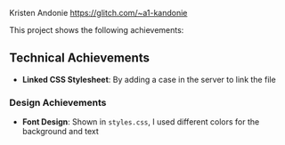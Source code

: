 Kristen Andonie
https://glitch.com/~a1-kandonie

This project shows the following achievements:

## Technical Achievements
- **Linked CSS Stylesheet**: By adding a case in the server to link the file

### Design Achievements
- **Font Design**: Shown in `styles.css`, I used different colors for the background and text



